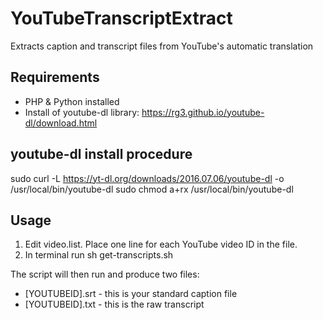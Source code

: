 # YouTubeTranscriptExtract
Extracts caption and transcript files from YouTube's automatic translation

## Requirements
- PHP & Python installed
- Install of youtube-dl library: https://rg3.github.io/youtube-dl/download.html

## youtube-dl install procedure

sudo curl -L https://yt-dl.org/downloads/2016.07.06/youtube-dl -o /usr/local/bin/youtube-dl
sudo chmod a+rx /usr/local/bin/youtube-dl

## Usage
1) Edit video.list.  Place one line for each YouTube video ID in the file.
2) In terminal run sh get-transcripts.sh

The script will then run and produce two files:
- [YOUTUBEID].srt - this is your standard caption file
- [YOUTUBEID].txt - this is the raw transcript 
